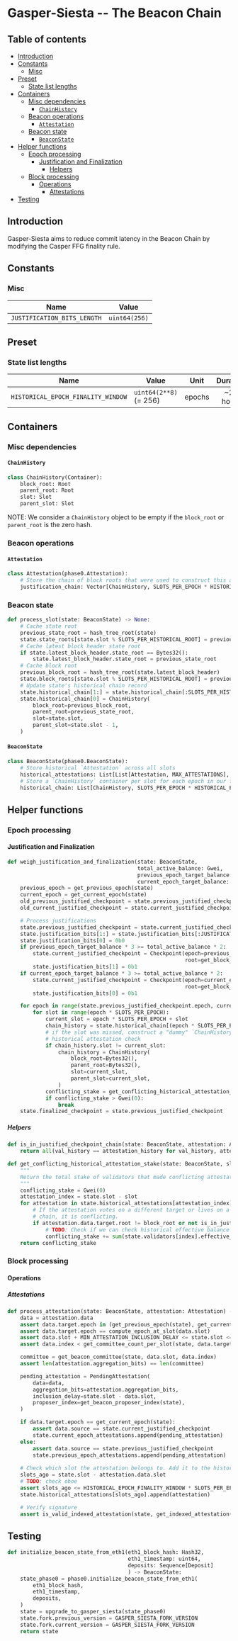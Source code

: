 # Gasper-Siesta -- The Beacon Chain

## Table of contents
<!-- TOC -->
<!-- START doctoc generated TOC please keep comment here to allow auto update -->
<!-- DON'T EDIT THIS SECTION, INSTEAD RE-RUN doctoc TO UPDATE -->

- [Introduction](#introduction)
- [Constants](#constants)
  - [Misc](#misc)
- [Preset](#preset)
  - [State list lengths](#state-list-lengths)
- [Containers](#containers)
  - [Misc dependencies](#misc-dependencies)
    - [`ChainHistory`](#chainhistory)
  - [Beacon operations](#beacon-operations)
    - [`Attestation`](#attestation)
  - [Beacon state](#beacon-state)
    - [`BeaconState`](#beaconstate)
- [Helper functions](#helper-functions)
  - [Epoch processing](#epoch-processing)
    - [Justification and Finalization](#justification-and-finalization)
      - [Helpers](#helpers)
  - [Block processing](#block-processing)
    - [Operations](#operations)
      - [Attestations](#attestations)
- [Testing](#testing)

<!-- END doctoc generated TOC please keep comment here to allow auto update -->
<!-- /TOC -->



## Introduction
Gasper-Siesta aims to reduce commit latency in the Beacon Chain by modifying the Casper FFG finality rule.


## Constants

### Misc 

| Name | Value |
| - | - |
| `JUSTIFICATION_BITS_LENGTH` | `uint64(256)` |


## Preset

### State list lengths 
| Name | Value | Unit | Duration |
| - | - | :-: | :-: |
| `HISTORICAL_EPOCH_FINALITY_WINDOW` | `uint64(2**8)` (= 256) | epochs | ~27 hours |


## Containers

### Misc dependencies

#### `ChainHistory`
```python
class ChainHistory(Container):
    block_root: Root
    parent_root: Root
    slot: Slot
    parent_slot: Slot
```
NOTE: We consider a `ChainHistory` object to be empty if the `block_root` or `parent_root` is the zero hash.


### Beacon operations

#### `Attestation`

```python
class Attestation(phase0.Attestation):
    # Store the chain of block roots that were used to construct this attestation
    justification_chain: Vector[ChainHistory, SLOTS_PER_EPOCH * HISTORICAL_EPOCH_FINALITY_WINDOW]
```


### Beacon state

```python
def process_slot(state: BeaconState) -> None:
    # Cache state root
    previous_state_root = hash_tree_root(state)
    state.state_roots[state.slot % SLOTS_PER_HISTORICAL_ROOT] = previous_state_root
    # Cache latest block header state root
    if state.latest_block_header.state_root == Bytes32():
        state.latest_block_header.state_root = previous_state_root
    # Cache block root
    previous_block_root = hash_tree_root(state.latest_block_header)
    state.block_roots[state.slot % SLOTS_PER_HISTORICAL_ROOT] = previous_block_root
    # Update state's historical chain record
    state.historical_chain[1:] = state.historical_chain[:SLOTS_PER_HISTORICAL_ROOT * HISTORICAL_EPOCH_FINALITY_WINDOW - 1]
    state.historical_chain[0] = ChainHistory(
        block_root=previous_block_root,
        parent_root=previous_state_root,
        slot=state.slot,
        parent_slot=state.slot - 1,
    )
```

#### `BeaconState`

```python
class BeaconState(phase0.BeaconState):
    # Store historical `Attestation` across all slots
    historical_attestations: List[List[Attestation, MAX_ATTESTATIONS], SLOTS_PER_EPOCH * HISTORICAL_EPOCH_FINALITY_WINDOW]
    # Store a `ChainHistory` container per slot for each epoch in our finality window
    historical_chain: List[ChainHistory, SLOTS_PER_EPOCH * HISTORICAL_EPOCH_FINALITY_WINDOW]
```

## Helper functions

### Epoch processing

#### Justification and Finalization
```python
def weigh_justification_and_finalization(state: BeaconState,
                                         total_active_balance: Gwei,
                                         previous_epoch_target_balance: Gwei,
                                         current_epoch_target_balance: Gwei) -> None:
    previous_epoch = get_previous_epoch(state)
    current_epoch = get_current_epoch(state)
    old_previous_justified_checkpoint = state.previous_justified_checkpoint
    old_current_justified_checkpoint = state.current_justified_checkpoint

    # Process justifications
    state.previous_justified_checkpoint = state.current_justified_checkpoint
    state.justification_bits[1:] = state.justification_bits[:JUSTIFICATION_BITS_LENGTH - 1]
    state.justification_bits[0] = 0b0
    if previous_epoch_target_balance * 3 >= total_active_balance * 2:
        state.current_justified_checkpoint = Checkpoint(epoch=previous_epoch,
                                                        root=get_block_root(state, previous_epoch))
        state.justification_bits[1] = 0b1
    if current_epoch_target_balance * 3 >= total_active_balance * 2:
        state.current_justified_checkpoint = Checkpoint(epoch=current_epoch,
                                                        root=get_block_root(state, current_epoch))
        state.justification_bits[0] = 0b1

    for epoch in range(state.previous_justified_checkpoint.epoch, current_epoch):
        for slot in range(epoch * SLOTS_PER_EPOCH):
            current_slot = epoch * SLOTS_PER_EPOCH + slot
            chain_history = state.historical_chain[(epoch * SLOTS_PER_EPOCH + slot) % SLOTS_PER_HISTORICAL_ROOT]
            # if the slot was missed, construct a "dummy" `ChainHistory` objec to pass into conflicting
            # historical attestation check
            if chain_history.slot != current_slot:
                chain_history = ChainHistory(
                    block_root=Bytes32(),
                    parent_root=Bytes32(),
                    slot=current_slot,
                    parent_slot=current_slot,
                )
            conflicting_stake = get_conflicting_historical_attestation_stake(state, slot, chain_history.block_root)
            if conflicting_stake > Gwei(0):
                break
    state.finalized_checkpoint = state.previous_justified_checkpoint
```

##### Helpers

```python
def is_in_justified_checkpoint_chain(state: BeaconState, attestation: Attestation) -> bool:
    return all(val_history == attestation_history for val_history, attestation_history in zip(state.historical_chain, attestation.justification_chain))
```

```python
def get_conflicting_historical_attestation_stake(state: BeaconState, slot: Slot, block_root: Root) -> Gwei:
    """
    Return the total stake of validators that made conflicting attestations for the given slot and block root.
    """ 
    conflicting_stake = Gwei(0)
    attestation_index = state.slot - slot
    for attestation in state.historical_attestations[attestation_index]:
        # If the attestation votes on a different target or lives on a fork of our version of the 
        # chain, it is conflicting.
        if attestation.data.target.root != block_root or not is_in_justified_checkpoint_chain(state, attestation):
            # TODO: Check if we can check historical effective balance
            conflicting_stake += sum(state.validators[index].effective_balance for index in get_attesting_indices(state, attestation))
    return conflicting_stake
```

### Block processing

#### Operations

##### Attestations

```python
def process_attestation(state: BeaconState, attestation: Attestation) -> None:
    data = attestation.data
    assert data.target.epoch in (get_previous_epoch(state), get_current_epoch(state))
    assert data.target.epoch == compute_epoch_at_slot(data.slot)
    assert data.slot + MIN_ATTESTATION_INCLUSION_DELAY <= state.slot <= data.slot + SLOTS_PER_EPOCH
    assert data.index < get_committee_count_per_slot(state, data.target.epoch)

    committee = get_beacon_committee(state, data.slot, data.index)
    assert len(attestation.aggregation_bits) == len(committee)

    pending_attestation = PendingAttestation(
        data=data,
        aggregation_bits=attestation.aggregation_bits,
        inclusion_delay=state.slot - data.slot,
        proposer_index=get_beacon_proposer_index(state),
    )

    if data.target.epoch == get_current_epoch(state):
        assert data.source == state.current_justified_checkpoint
        state.current_epoch_attestations.append(pending_attestation)
    else:
        assert data.source == state.previous_justified_checkpoint
        state.previous_epoch_attestations.append(pending_attestation)
    
    # Check which slot the attestation belongs to. Add it to the historical attestations
    slots_ago = state.slot - attestation.data.slot
    # TODO: check oboe
    assert slots_ago <= HISTORICAL_EPOCH_FINALITY_WINDOW * SLOTS_PER_EPOCH
    state.historical_attestations[slots_ago].append(attestation)

    # Verify signature
    assert is_valid_indexed_attestation(state, get_indexed_attestation(state, attestation))
```

## Testing

```python
def initialize_beacon_state_from_eth1(eth1_block_hash: Hash32,
                                      eth1_timestamp: uint64,
                                      deposits: Sequence[Deposit]
                                      ) -> BeaconState:
    state_phase0 = phase0.initialize_beacon_state_from_eth1(
        eth1_block_hash,
        eth1_timestamp,
        deposits,
    )
    state = upgrade_to_gasper_siesta(state_phase0)
    state.fork.previous_version = GASPER_SIESTA_FORK_VERSION
    state.fork.current_version = GASPER_SIESTA_FORK_VERSION
    return state
```